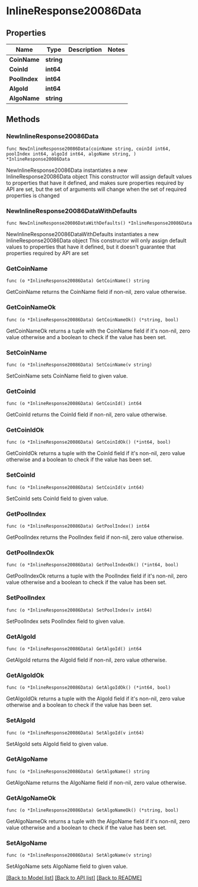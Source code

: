 # InlineResponse20086Data

## Properties

Name | Type | Description | Notes
------------ | ------------- | ------------- | -------------
**CoinName** | **string** |  | 
**CoinId** | **int64** |  | 
**PoolIndex** | **int64** |  | 
**AlgoId** | **int64** |  | 
**AlgoName** | **string** |  | 

## Methods

### NewInlineResponse20086Data

`func NewInlineResponse20086Data(coinName string, coinId int64, poolIndex int64, algoId int64, algoName string, ) *InlineResponse20086Data`

NewInlineResponse20086Data instantiates a new InlineResponse20086Data object
This constructor will assign default values to properties that have it defined,
and makes sure properties required by API are set, but the set of arguments
will change when the set of required properties is changed

### NewInlineResponse20086DataWithDefaults

`func NewInlineResponse20086DataWithDefaults() *InlineResponse20086Data`

NewInlineResponse20086DataWithDefaults instantiates a new InlineResponse20086Data object
This constructor will only assign default values to properties that have it defined,
but it doesn't guarantee that properties required by API are set

### GetCoinName

`func (o *InlineResponse20086Data) GetCoinName() string`

GetCoinName returns the CoinName field if non-nil, zero value otherwise.

### GetCoinNameOk

`func (o *InlineResponse20086Data) GetCoinNameOk() (*string, bool)`

GetCoinNameOk returns a tuple with the CoinName field if it's non-nil, zero value otherwise
and a boolean to check if the value has been set.

### SetCoinName

`func (o *InlineResponse20086Data) SetCoinName(v string)`

SetCoinName sets CoinName field to given value.


### GetCoinId

`func (o *InlineResponse20086Data) GetCoinId() int64`

GetCoinId returns the CoinId field if non-nil, zero value otherwise.

### GetCoinIdOk

`func (o *InlineResponse20086Data) GetCoinIdOk() (*int64, bool)`

GetCoinIdOk returns a tuple with the CoinId field if it's non-nil, zero value otherwise
and a boolean to check if the value has been set.

### SetCoinId

`func (o *InlineResponse20086Data) SetCoinId(v int64)`

SetCoinId sets CoinId field to given value.


### GetPoolIndex

`func (o *InlineResponse20086Data) GetPoolIndex() int64`

GetPoolIndex returns the PoolIndex field if non-nil, zero value otherwise.

### GetPoolIndexOk

`func (o *InlineResponse20086Data) GetPoolIndexOk() (*int64, bool)`

GetPoolIndexOk returns a tuple with the PoolIndex field if it's non-nil, zero value otherwise
and a boolean to check if the value has been set.

### SetPoolIndex

`func (o *InlineResponse20086Data) SetPoolIndex(v int64)`

SetPoolIndex sets PoolIndex field to given value.


### GetAlgoId

`func (o *InlineResponse20086Data) GetAlgoId() int64`

GetAlgoId returns the AlgoId field if non-nil, zero value otherwise.

### GetAlgoIdOk

`func (o *InlineResponse20086Data) GetAlgoIdOk() (*int64, bool)`

GetAlgoIdOk returns a tuple with the AlgoId field if it's non-nil, zero value otherwise
and a boolean to check if the value has been set.

### SetAlgoId

`func (o *InlineResponse20086Data) SetAlgoId(v int64)`

SetAlgoId sets AlgoId field to given value.


### GetAlgoName

`func (o *InlineResponse20086Data) GetAlgoName() string`

GetAlgoName returns the AlgoName field if non-nil, zero value otherwise.

### GetAlgoNameOk

`func (o *InlineResponse20086Data) GetAlgoNameOk() (*string, bool)`

GetAlgoNameOk returns a tuple with the AlgoName field if it's non-nil, zero value otherwise
and a boolean to check if the value has been set.

### SetAlgoName

`func (o *InlineResponse20086Data) SetAlgoName(v string)`

SetAlgoName sets AlgoName field to given value.



[[Back to Model list]](../README.md#documentation-for-models) [[Back to API list]](../README.md#documentation-for-api-endpoints) [[Back to README]](../README.md)



